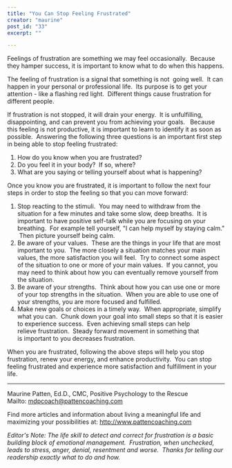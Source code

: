 ```yaml
---
title: "You Can Stop Feeling Frustrated"
creator: "maurine"
post_id: "33"
excerpt: ""

---
```

Feelings of frustration are something we may feel occasionally.  Because they hamper success, it is important to know what to do when this happens.

The feeling of frustration is a signal that something is not  going well.  It can happen in your personal or
professional life.  Its purpose is to get your attention - like a flashing red light.  Different things cause
frustration for different people.

If frustration is not stopped, it will drain your energy.  It is unfulfilling, disappointing, and can prevent you from achieving your goals.   Because this feeling is not productive, it is important to learn to identify it as soon as possible.  Answering the following three questions is an important first step in being able to stop feeling frustrated:
<ol>
	<li>How do you know when you are frustrated?</li>
	<li>Do you feel it in your body?  If so, where?</li>
	<li>What are you saying or telling yourself about what is happening?</li>
</ol>
Once you know you are frustrated, it is important to follow the next four steps in order to stop the feeling so that you can move forward:
<ol>
	<li>Stop reacting to the stimuli.  You may need to withdraw from the situation for a few minutes and take some slow, deep breaths.  It is important to have positive self-talk while you are focusing on your breathing.  For example tell yourself, "I can help myself by staying calm."  Then picture yourself being calm.</li>
	<li>Be aware of your values.  These are the things in your life that are most important to you.  The more closely a situation matches your main values, the more satisfaction you will feel.  Try to connect some aspect of the situation to one or more of your main values.  If you cannot, you may need to think about how you can eventually remove yourself from the situation.</li>
	<li>Be aware of your strengths.  Think about how you can use one or more of your top strengths in the situation.  When you are able to use one of your strengths, you are more focused and fulfilled.</li>
	<li>Make new goals or choices in a timely way.  When appropriate, simplify what you can.  Chunk down your goal into small steps so that it is easier to experience success.  Even achieving small steps can help relieve frustration.  Steady forward movement in something that is important to you decreases frustration.</li>
</ol>
When you are frustrated, following the above steps will help you stop frustration, renew your energy, and enhance productivity.  You can stop feeling frustrated and experience more satisfaction and fulfillment in your life.

----------------------------------------------------
Maurine Patten, Ed.D., CMC, Positive Psychology to the Rescue
Mailto: <a href="mailto:mdpcoach@pattencoaching.com">mdpcoach@pattencoaching.com</a>

Find more articles and information about living a meaningful life and maximizing your possibilities at:
<a href="http://www.pattencoaching.com/">http://www.pattencoaching.com</a>

<em>Editor's Note:</em><em> The life skill to detect and correct for frustration is a basic building block of emotional management.  Frustration, when unchecked, leads to stress, anger, denial, resentment and worse.  Thanks for telling our readership exactly what to do and how.</em>